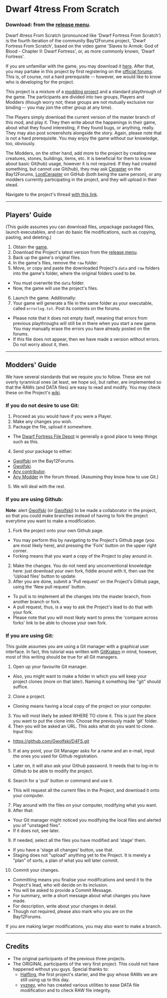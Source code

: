 # Dwarf 4tress From Scratch
### Download: from the [release menu](https://github.com/Gwolfski/D4FS/releases).

Dwarf 4tress From Scratch (pronounced like 'Dwarf Fortress From Scratch') is the fourth iteration of the community Bay12Forums project, 'Dwarf Fortress From Scratch', based on the video game 'Slaves to Armok: God of Blood - Chapter II: Dwarf Fortress', or, as more commonly known, 'Dwarf Fortress'.

If you are unfamiliar with the game, you may download it [here][1]. After that, you may partake in this project by first registering on the [official forums][2]. This is, of course, not a hard prerequisite -- however, we would like to know who is developing for the project.

This project is a mixture of a [modding project](http://dwarffortresswiki.org/index.php/DF2014:Modding_guide) and a standard playthrough of the game. The participants are divided into two groups, Players and Modders (though worry not; these groups are not mutually exclusive nor binding -- you may join the other group at any time). 

The Players simply download the current version of the master branch of this mod, and play it. They then write about the happenings in their game, about what they found interesting, if they found bugs, or anything, really. They may also post screenshots alongside the story.
Again, please note that is not a hard prerequisite. You may enjoy the game without our knowledge, too, obviously.

The Modders, on the other hand, add more to the project by creating new creatures, stones, buildings, items, etc. It is beneficial for them to know about basic Git(hub) usage, however it is not required. If they had created something, but cannot use Git(hub), they may ask [Cerapter](http://www.bay12forums.com/smf/index.php?action=profile;u=107094) on the Bay12Forums, [LordCerapter](https://github.com/LordCerapter) on GitHub (both being the same person), or any modders currently participating in the project, and they will upload in their stead.

Navigate to the project's thread [with this link][3].

---

## Players' Guide
(This guide assumes you can download files, unpackage packaged files, launch executables, and can do basic file modifications, such as copying, pasting, and deleting.)

1. Obtain the [game][1].
2. Download the Project's latest version from the [release menu](https://github.com/LordCerapter/D4FS/releases).
3. Back up the game's original files.
4. In the game's files, remove the `raw` folder.
5. Move, or copy and paste the downloaded Project's `data` and `raw` folders into the game's folder, where the original folders used to be.
  + You must overwrite the `data` folder.
  + Now, the game will use the project's files.
6. Launch the game.
Additionally:
7. Your game will generate a file in the same folder as your executable, called `errorlog.txt`. Post its contents on the forums.
  + Please note that it does not empty itself, meaning that errors from previous playthroughs will still be in there when you start a new game. You may manually erase the errors you have already posted on the forums.
  + If this file does not appear, then we have made a version without errors. Do not worry about it, then.

---

## Modders' Guide
We have several standards that we require you to follow. These are not overly tyrannical ones (at least, we hope so), but rather, are implemented so that the RAWs (and DATA files) are easy to read and modify. You may check these on the Project's [wiki](https://github.com/LordCerapter/D4FS/wiki).

### If you do not desire to use Git:

1. Proceed as you would have if you were a Player.
2. Make any changes you wish.
3. Package the file, upload it somewhere.
  + The [Dwarf Fortress File Depot](http://dffd.bay12games.com/index.php) is generally a good place to keep things such as this.
4. Send your package to either:
  + [Gwolfski](http://www.bay12forums.com/smf/index.php?action=profile;u=110835) on the Bay12Forums.
  + [Gwolfski](https://github.com/Gwolfski).
  + [Any contributor](https://github.com/Gwolfski/D4FS/graphs/contributors).
  + [Any Modder][3] in the forum thread. (Assuming they know how to use Git.)
5. We will deal with the rest.

### If you are using Github:
**Note**: alert [Gwolfski](http://www.bay12forums.com/smf/index.php?action=profile;u=110835) (or [Gwolfski](https://github.com/Gwolfski)) to be made a collaborator in the project, so that you could make branches instead of having to fork the project everytime you want to make a modificiation.

1. Fork the project onto your own Github page.
  + You may perform this by navigating to the Project's Github page (you are most likely here), and pressing the 'Fork' button on the upper right corner.
  + Forking means that you want a copy of the Project to play around in.
2. Make the changes. You do not need any unconventional knowledge here: just download your own fork, fiddle around with it, then use the 'Upload files' button to update.
3. After you are done, submit a 'Pull request' on the Project's Github page, using the 'New pull request' button.
  + To pull is to implement all the changes into the master branch, from another branch or fork.
  + A pull request, thus, is a way to ask the Project's lead to do that with your fork.
  + Please note that you will most likely want to press the 'compare across forks' link to be able to choose your own fork.

### If you are using Git:
This guide assumes you are using a Git manager with a graphical user interface. In fact, this tutorial was written with [GitKraken](https://www.gitkraken.com/) in mind, however, most of this writing should be true for all Git managers.

1. Open up your favourite Git manager.
  + Also, you might want to make a folder in which you will keep your project clones (more on that later). Naming it something like "git" should suffice.
2. Clone a project.
  + Cloning means having a local copy of the project on your computer.
3. You will most likely be asked WHERE TO clone it. This is just the place you want to put the clone into. Choose the previously made 'git' folder.
4. Then you will be asked an URL. This asks what do you want to clone. Input this:
  + https://github.com/Gwolfski/D4FS.git
5. If at any point, your Git Manager asks for a name and an e-mail, input the ones you used for Github registration.
  + Later on, it will also ask your Github password. It needs that to log-in to Github to be able to modify the project.
6. Search for a 'pull' button or command and use it.
  + This will request all the current files in the Project, and download it onto your computer.
7. Play around with the files on your computer, modifying what you want.
8. After that:
  + Your Git manager might noticed you modifying the local files and alerted you of "unstaged files".
  + If it does not, see later.
9. If needed, select all the files you have modified and 'stage' them.
  + If you have a 'stage all changes' button, use that.
  + Staging does not "upload" anything yet to the Project. It is merely a "plan" of sorts, a plan of what you will later commit.
10. Commit your changes.
  + Committing means you finalise your modifications and send it to the Project's lead, who will decide on its inclusion.
  + You will be asked to provide a Commit Message.
  + For summary, write a short message about what changes you have made.
  + For description, write about your changes in detail.
  + Though not required, please also mark who you are on the Bay12Forums.

If you are making larger modifications, you may also want to make a branch.

---

## Credits
+ The original participants of the previous three projects.
+ The ORIGINAL participants of the very first project. This could not have happened without you guys. Special thanks to:
  + [Halfling](http://www.bay12forums.com/smf/index.php?action=profile;u=93250), the first project's starter, and the guy whose RAWs we are still using up to this day.
  + [vyznev](http://www.bay12forums.com/smf/index.php?action=profile;u=21867), who has created various utilities to ease DATA file modification and to check RAW file integrity.

[1]: http://www.bay12games.com/dwarves/
[2]: http://www.bay12forums.com/smf/index.php
[3]: http://www.bay12forums.com/smf/index.php?topic=158283.0 "The Project's Forum Thread"
